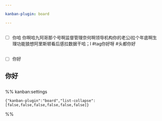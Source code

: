 ```yaml
---

kanban-plugin: board

---
```


## 



## 

- [ ] 你哈
	你啊哈九阿哥那个号啊监督管理奈何啊领导机构你的老公i拉个年底啊生理功能狼想阿里斯顿看后感拉数据干哈；l
	#tag你好呀
	#头都你好


## 

- [ ] 你好


## 你好



## 



## 





%% kanban:settings
```
{"kanban-plugin":"board","list-collapse":[false,false,false,false,false,false]}
```
%%